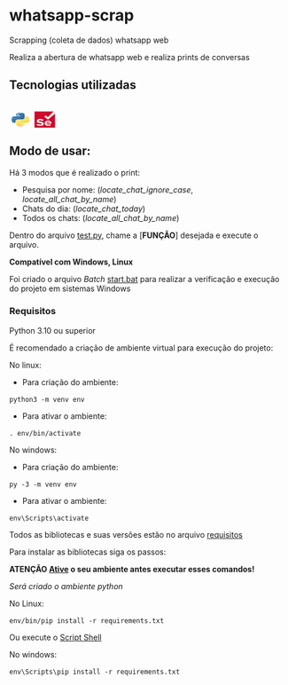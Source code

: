# whatsapp-scrap
Scrapping (coleta de dados) whatsapp web

Realiza a abertura de whatsapp web e realiza prints de conversas

## Tecnologias utilizadas

<div style="display: inline_block"><br>
  <img align="center" alt="Python" height="30" width="40" src="https://raw.githubusercontent.com/devicons/devicon/master/icons/python/python-original.svg">
  <img align="center" alt="Selenium" height="30" width="40" src="https://raw.githubusercontent.com/devicons/devicon/master/icons/selenium/selenium-original.svg">
</div>

## Modo de usar:

Há 3 modos que é realizado o print:
- Pesquisa por nome: (*locate_chat_ignore_case*, *locate_all_chat_by_name*)
- Chats do dia: (*locate_chat_today*)
- Todos os chats: (*locate_all_chat_by_name*)

Dentro do arquivo [test.py](project/test.py), chame a [**FUNÇÃO**] desejada e execute o arquivo.

**Compatível com Windows, Linux**

Foi criado o arquivo *Batch* [start.bat](start.bat) para realizar a verificação e execução do projeto em sistemas Windows

### Requisitos
Python 3.10 ou superior

É recomendado a criação de ambiente virtual para execução do projeto:


No linux:
<a id="ancora1"></a>
- Para criação do ambiente:
```
python3 -m venv env
```
- Para ativar o ambiente:
```
. env/bin/activate
```
No windows:
- Para criação do ambiente:
```
py -3 -m venv env
```
- Para ativar o ambiente:
```
env\Scripts\activate
```
Todos as bibliotecas e suas versões estão no arquivo [requisitos](requirements.txt)

Para instalar as bibliotecas siga os passos:

**ATENÇÃO [Ative](#ancora1) o seu ambiente antes executar esses comandos!**

*Será criado o ambiente python*


No Linux:
```
env/bin/pip install -r requirements.txt
```
Ou execute o [Script Shell](requirements.sh)

No windows:
```
env\Scripts\pip install -r requirements.txt
```


